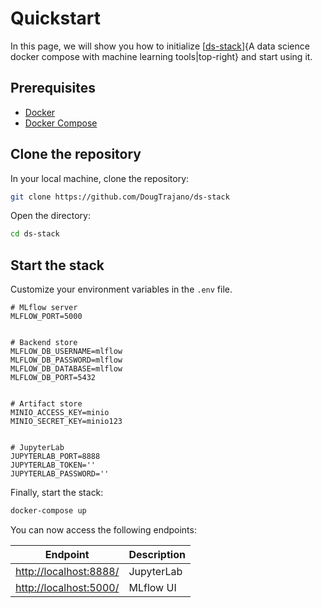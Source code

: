 # Quickstart

In this page, we will show you how to initialize [[ds-stack](https://github.com/DougTrajano/ds-stack)]{A data science docker compose with machine learning tools|top-right} and start using it.

## Prerequisites

- [Docker](https://www.docker.com/products/docker-desktop)
- [Docker Compose](https://docs.docker.com/compose/install/)

## Clone the repository

In your local machine, clone the repository:

```bash
git clone https://github.com/DougTrajano/ds-stack
```

Open the directory:

```bash
cd ds-stack
```

## Start the stack

Customize your environment variables in the `.env` file.

```properties
# MLflow server
MLFLOW_PORT=5000


# Backend store
MLFLOW_DB_USERNAME=mlflow
MLFLOW_DB_PASSWORD=mlflow
MLFLOW_DB_DATABASE=mlflow
MLFLOW_DB_PORT=5432


# Artifact store
MINIO_ACCESS_KEY=minio
MINIO_SECRET_KEY=minio123


# JupyterLab
JUPYTERLAB_PORT=8888
JUPYTERLAB_TOKEN=''
JUPYTERLAB_PASSWORD=''
```

Finally, start the stack:

```bash
docker-compose up
```

You can now access the following endpoints:

| Endpoint | Description |
| - | - |
| [http://localhost:8888/](http://localhost:8888/) | JupyterLab |
| [http://localhost:5000/](http://localhost:5000/) | MLflow UI |